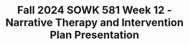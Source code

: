 ---
layout: single_embed_slide
title: "Fall 2024 SOWK 581 Week 12 - Narrative Therapy and Intervention Plan Presentation"
presentation_id: w3Ta0i
slides:
  - slide_name: ../deck-w3Ta0i-large-0.jpeg
    slide_thumbnail: ../deck-w3Ta0i-thumb-0.jpeg
    slide_alt: "Slide with text reading, 'Intervention Plan Presentation, Week 12 Lecture Video for SOWK 581' in bold black font on a pink background. Bottom text: 'Jacob Campbell, Ph.D. LICSW.'"
  - slide_name: ../deck-w3Ta0i-large-1.jpeg
    slide_thumbnail: ../deck-w3Ta0i-thumb-1.jpeg
    slide_alt: "Text on a presentation slide outlines tasks for 'Week 12 - Narrative Therapy,' including reading Chapter 10, doing a quiz, presenting an 'Intervention Plan,' and making six forum replies on listed topics."
  - slide_name: ../deck-w3Ta0i-large-2.jpeg
    slide_thumbnail: ../deck-w3Ta0i-thumb-2.jpeg
    slide_alt: "Text on a salmon background describes student assignments, focusing on case studies and a service delivery plan appendix. Includes a 10-15 minute presentation on client intervention plans covering goals, resources, and barriers. Presentations submitted on MyHeritage."
  - slide_name: ../deck-w3Ta0i-large-3.jpeg
    slide_thumbnail: ../deck-w3Ta0i-thumb-3.jpeg
    slide_alt: "A slide shows a treatment plan form with multiple sections and text fields. On the left, pink text reads, 'Do you Need a Form,' and 'WEEK 08.' An arrow points to 'For More Thoughts, See Lecture Video about Treatment Planning.'"
  - slide_name: ../deck-w3Ta0i-large-4.jpeg
    slide_thumbnail: ../deck-w3Ta0i-thumb-4.jpeg
    slide_alt: "A rubric chart titled 'Intervention Plan Presentation Rubric' features columns labeled Initial, Emerging, Developed, and Highly Developed, each describing criteria for assessment in categories such as goals and professional delivery."
  - slide_name: ../deck-w3Ta0i-large-5.jpeg
    slide_thumbnail: ../deck-w3Ta0i-thumb-5.jpeg
    slide_alt: "Text describing service planning in a presentation; mentions collaboration, client involvement, goals, and interventions. Advises students to include appendix details, problem description, and resources. Encourages considering case study expectations."
---